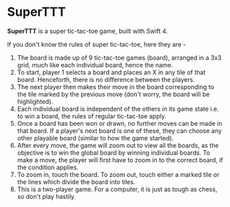 # SuperTTT

**SuperTTT** is a super tic-tac-toe game, built with Swift 4.

If you don't know the rules of super tic-tac-toe, here they are -
1) The board is made up of 9 tic-tac-toe games (board), arranged in a 3x3 grid, much like each individual board, hence the name.
2) To start, player 1 selects a board and places an X in any tile of that board. Henceforth, there is no difference between the players.
3) The next player then makes their move in the board corresponding to the tile marked by the previous move (don't worry, the board will be highlighted).
4) Each individual board is independent of the others in its game state i.e. to win a board, the rules of regular tic-tac-toe apply.
5) Once a board has been won or drawn, no further moves can be made in that board. If a player's next board is one of these, they can choose any other playable board (similar to how the game started).
6) After every move, the game will zoom out to view all the boards, as the objective is to win the global board by winning individual boards. To make a move, the player will first have to zoom in to the correct board, if the condition applies.
7) To zoom in, touch the board. To zoom out, touch either a marked tile or the lines which divide the board into tiles.
8) This is a two-player game. For a computer, it is just as tough as chess, so don't play hastily.

